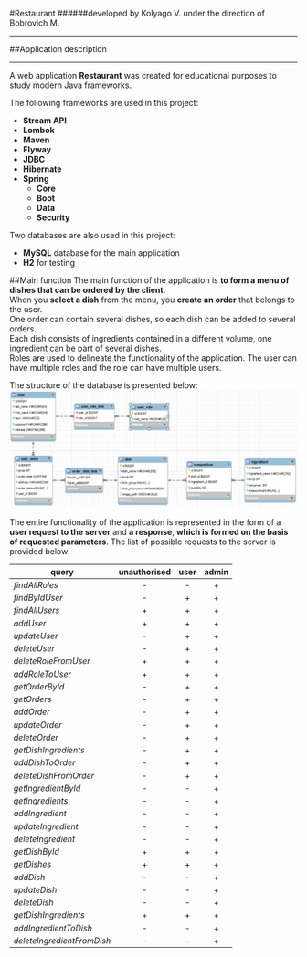#Restaurant
######developed by Kolyago V. under the direction of Bobrovich M.

---
##Application description

---
A web application **Restaurant** was created for educational purposes to study modern Java frameworks.<br/>



The following frameworks are used in this project:
- **Stream API** 
- **Lombok**
- **Maven**
- **Flyway**
- **JDBC**
- **Hibernate**
- **Spring**
    - **Core**
    - **Boot**
    - **Data**
    - **Security**

Two databases are also used in this project:
- **MySQL** database for the main application
- **H2** for testing

##Main function
The main function of the application is **to form a menu of dishes that can be ordered by the client**. <br/>
When you **select a dish** from the menu, you **create an order** that belongs to the user. <br/> 
One order can contain several dishes, so each dish can be added to several orders. <br/>
Each dish consists of ingredients contained in a different volume, one ingredient can be part of several dishes. <br/>
Roles are used to delineate the functionality of the application. The user can have multiple roles and the role can have multiple users. <br/>

The structure of the database is presented below:
![](./redmeFiles/СхемаБД.jpg)

The entire functionality of the application is represented in the form of a **user request to the server** and **a response**, **which is formed on 
the basis of requested parameters**. The list of possible requests to the server is provided below

query | unauthorised | user | admin
---| :---: | :---: | :---:
_findAllRoles_ | - | - | +
_findByIdUser_ | - | + | +
_findAllUsers_ | + | + | +
_addUser_ | + | + | +
_updateUser_ | - | + | +
_deleteUser_ | - | + | +
_deleteRoleFromUser_ | + | + | +
_addRoleToUser_ | + | + | +
_getOrderById_ | - | + | +
_getOrders_ | - | + | +
_addOrder_ | - | + | +
_updateOrder_ | - | + | +
_deleteOrder_ | - | + | +
_getDishIngredients_ | - | + | +
_addDishToOrder_ | - | + | +
_deleteDishFromOrder_ | - | + | +
_getIngredientById_ | - | - | +
_getIngredients_ | - | - | +
_addIngredient_ | - | - | +
_updateIngredient_ | - | - | +
_deleteIngredient_ | - | - | +
_getDishById_ | + | + | +
_getDishes_ | + | + | +
_addDish_ | - | - | +
_updateDish_ | - | - | +
_deleteDish_ | - | - | +
_getDishIngredients_ | + | + | +
_addIngredientToDish_ | - | - | +
_deleteIngredientFromDish_ | - | - | +
